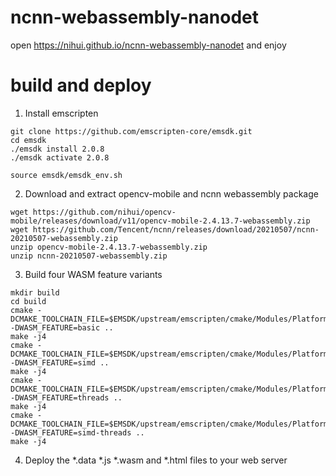 # ncnn-webassembly-nanodet

open https://nihui.github.io/ncnn-webassembly-nanodet and enjoy


# build and deploy

1. Install emscripten
```shell
git clone https://github.com/emscripten-core/emsdk.git
cd emsdk
./emsdk install 2.0.8
./emsdk activate 2.0.8

source emsdk/emsdk_env.sh
```

2. Download and extract opencv-mobile and ncnn webassembly package
```shell
wget https://github.com/nihui/opencv-mobile/releases/download/v11/opencv-mobile-2.4.13.7-webassembly.zip
wget https://github.com/Tencent/ncnn/releases/download/20210507/ncnn-20210507-webassembly.zip
unzip opencv-mobile-2.4.13.7-webassembly.zip
unzip ncnn-20210507-webassembly.zip
```

3. Build four WASM feature variants
```shell
mkdir build
cd build
cmake -DCMAKE_TOOLCHAIN_FILE=$EMSDK/upstream/emscripten/cmake/Modules/Platform/Emscripten.cmake -DWASM_FEATURE=basic ..
make -j4
cmake -DCMAKE_TOOLCHAIN_FILE=$EMSDK/upstream/emscripten/cmake/Modules/Platform/Emscripten.cmake -DWASM_FEATURE=simd ..
make -j4
cmake -DCMAKE_TOOLCHAIN_FILE=$EMSDK/upstream/emscripten/cmake/Modules/Platform/Emscripten.cmake -DWASM_FEATURE=threads ..
make -j4
cmake -DCMAKE_TOOLCHAIN_FILE=$EMSDK/upstream/emscripten/cmake/Modules/Platform/Emscripten.cmake -DWASM_FEATURE=simd-threads ..
make -j4
```

4. Deploy the *.data *.js *.wasm and *.html files to your web server
